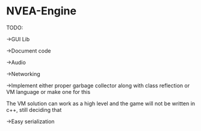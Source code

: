 # NVEA-Engine

TODO:

->GUI Lib

->Document code

->Audio

->Networking

->Implement either proper garbage collector along with class reflection or VM language or make one for this

  The VM solution can work as a high level and the game will not be written in c++, still deciding that

->Easy serialization
